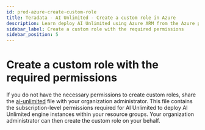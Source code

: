 ```yaml
---
id: prod-azure-create-custom-role
title: Teradata - AI Unlimited - Create a custom role in Azure
description: Learn deploy AI Unlimited using Azure ARM from the Azure portal.
sidebar_label: Create a custom role with the required permissions	
sidebar_position: 5
---
```

# Create a custom role with the required permissions	

If you do not have the necessary permissions to create custom roles, share the [ai-unlimited](https://github.com/Teradata/ai-unlimited/blob/develop/deployments/azure/policies/ai-unlimited.json) file with your organization administrator. This file contains the subscription-level permissions required for AI Unlimited to deploy AI Unlimited engine instances within your resource groups. Your organization administrator can then create the custom role on your behalf.